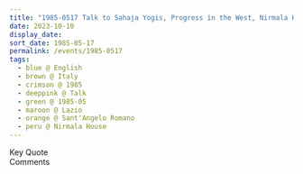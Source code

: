 ```yaml
---
title: "1985-0517 Talk to Sahaja Yogis, Progress in the West, Nirmala House, Sant'Angelo Romano (7 kms N of Guidonia), Lazio, Italy (other date 0516)"
date: 2023-10-10
display_date: 
sort_date: 1985-05-17
permalink: /events/1985-0517
tags:
  - blue @ English
  - brown @ Italy
  - crimson @ 1985
  - deeppink @ Talk
  - green @ 1985-05
  - maroon @ Lazio
  - orange @ Sant'Angelo Romano
  - peru @ Nirmala House
---
```


<wave-list>
  <list-title color="green" width="75">Key Quote</list-title>
  <list-item color="BlanchedAlmond"  width="200"></list-item>
  <list-item color="Lavender"></list-item>
  <list-item color="BlanchedAlmond"></list-item>
</wave-list>

<br>

<wave-list>
  <list-title color="green" width="75">Comments</list-title>
  <list-item color="BlanchedAlmond"  width="200"></list-item>
  <list-item color="Lavender"></list-item>
  <list-item color="BlanchedAlmond"></list-item>
</wave-list>